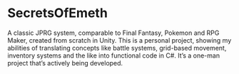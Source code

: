 # SecretsOfEmeth

A classic JPRG system, comparable to Final Fantasy, Pokemon and RPG Maker, created from scratch in Unity. This is a personal project, showing my abilities of translating concepts like battle systems, grid-based movement, inventory systems and the like into functional code in C#. It’s a one-man project that’s actively being developed.
